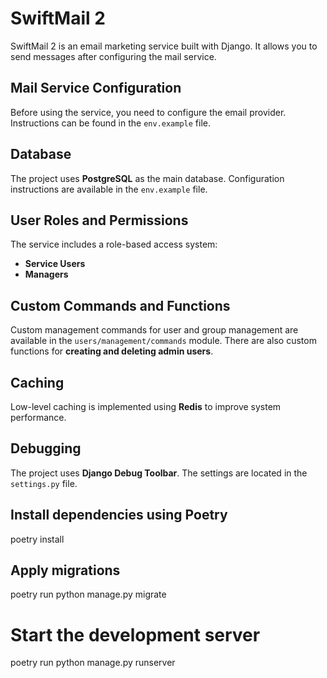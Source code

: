# SwiftMail 2

SwiftMail 2 is an email marketing service built with Django. It allows you to send messages after configuring the mail service.

## Mail Service Configuration
Before using the service, you need to configure the email provider. Instructions can be found in the `env.example` file.

## Database
The project uses **PostgreSQL** as the main database. Configuration instructions are available in the `env.example` file.

## User Roles and Permissions
The service includes a role-based access system:
- **Service Users**
- **Managers**

## Custom Commands and Functions
Custom management commands for user and group management are available in the `users/management/commands` module. There are also custom functions for **creating and deleting admin users**.

## Caching
Low-level caching is implemented using **Redis** to improve system performance.

## Debugging
The project uses **Django Debug Toolbar**. The settings are located in the `settings.py` file.

## Install dependencies using Poetry
poetry install

## Apply migrations
poetry run python manage.py migrate

# Start the development server
poetry run python manage.py runserver
